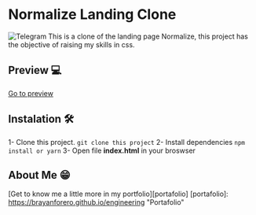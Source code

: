 # Normalize Landing Clone

![Telegram](https://repository-images.githubusercontent.com/451166195/4087b6cc-33ab-4a94-b146-9c55037e5649 'Telegram')
This is a clone of the landing page Normalize, this project has the objective of raising my skills in css.

## Preview 💻

[Go to preview][preview]

## Instalation 🛠

1- Clone this project.
`git clone this project`
2- Install dependencies
`npm install or yarn` 
3- Open file **index.html** in your broswser

## About Me 😁

[Get to know me a little more in my portfolio][portafolio]
[portafolio]: https://brayanforero.github.io/engineering "Portafolio"

[1]: https://landing-normalize.vercel.app/
[preview]: https://landing-normalize.vercel.app/
